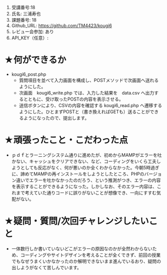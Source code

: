 1. 受講番号:18 
1. 氏名: 三浦寿也
1. 課題番号: 18 
1. Github_URL: https://github.com/TM4423/kougi6
1. レビュー会参加: あり
1. API_KEY（任意）:
# ★何ができるか
- kougi6_post.php
  - 質問項目を並べて入力画面を構成し、POSTメソッドで次画面へ送れるようにした。
  - 次画面　kougi6_write.php では、入力した結果を　data.csv へ出力するとともに、受け取ったPOSTの内容を表示させる。
  - 送信ボタンにより、CSVの内容を確認する kougi6_read.php へ遷移するようにした。ひとまずPOSTと（書き換えればGETも）送ることができるようになったので、提出します。
# ★頑張ったこと・こだわった点
- ｐｄｆとラーニングシステム通りに進めたが、初めからMAMPがエラーを吐かない、キャッシュをクリアできない、など、コーディングをいくら工夫しようとしても反応がなく、何が悪いのか全くわからなかった。今朝5時過ぎに、諦めてMAMPの再インストールをしようとしたところ、PHPのバージョン違いでエラーを吐かなかったのだろう、という推測がつき、エラーの内容を表示することができるようになった。しかしなお、そのエラー内容は、これまで考えていた通りコードに誤りがないことが想像でき、一向にすすむ気配がない。
# ★疑問・質問/次回チャレンジしたいこと
- 一体数行しか書いていないどこがエラーの原因なのかが全然わからないため、コーディングやサイトデザインを考えることが全くできず、前回の授業でもなぜうまくいかなかったのか解明できないまま進んでいるおり、疑問の出しようがなくて苦しんでいます。